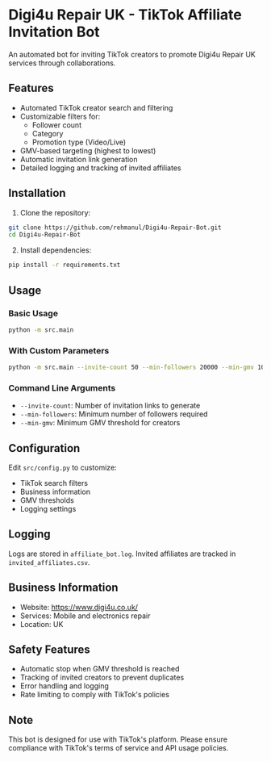 
# Digi4u Repair UK - TikTok Affiliate Invitation Bot

An automated bot for inviting TikTok creators to promote Digi4u Repair UK services through collaborations.

## Features

- Automated TikTok creator search and filtering
- Customizable filters for:
  - Follower count
  - Category
  - Promotion type (Video/Live)
- GMV-based targeting (highest to lowest)
- Automatic invitation link generation
- Detailed logging and tracking of invited affiliates

## Installation

1. Clone the repository:
```bash
git clone https://github.com/rehmanul/Digi4u-Repair-Bot.git
cd Digi4u-Repair-Bot
```

2. Install dependencies:
```bash
pip install -r requirements.txt
```

## Usage

### Basic Usage
```bash
python -m src.main
```

### With Custom Parameters
```bash
python -m src.main --invite-count 50 --min-followers 20000 --min-gmv 10000
```

### Command Line Arguments

- `--invite-count`: Number of invitation links to generate
- `--min-followers`: Minimum number of followers required
- `--min-gmv`: Minimum GMV threshold for creators

## Configuration

Edit `src/config.py` to customize:
- TikTok search filters
- Business information
- GMV thresholds
- Logging settings

## Logging

Logs are stored in `affiliate_bot.log`. Invited affiliates are tracked in `invited_affiliates.csv`.

## Business Information

- Website: https://www.digi4u.co.uk/
- Services: Mobile and electronics repair
- Location: UK

## Safety Features

- Automatic stop when GMV threshold is reached
- Tracking of invited creators to prevent duplicates
- Error handling and logging
- Rate limiting to comply with TikTok's policies

## Note

This bot is designed for use with TikTok's platform. Please ensure compliance with TikTok's terms of service and API usage policies.
